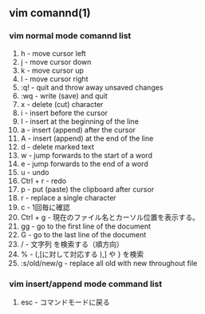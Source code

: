 ## vim comannd(1)

### vim normal mode comannd list

1. h - move cursor left
1. j - move cursor down
1. k - move cursor up
1. l - move cursor right
1. :q! - quit and throw away unsaved changes
1. :wq - write (save) and quit
1. x - delete (cut) character
1. i - insert before the cursor
1. I - insert at the beginning of the line
1. a - insert (append) after the cursor
1. A - insert (append) at the end of the line
1. d - delete marked text
1. w - jump forwards to the start of a word
1. e - jump forwards to the end of a word
1. u - undo 
1. Ctrl + r - redo
1. p - put (paste) the clipboard after cursor
1. r - replace a single character
1. c - 1回毎に確認
1. Ctrl + g - 現在のファイル名とカーソル位置を表示する。
1. gg - go to the first line of the document
1. G - go to the last line of the document
1. / - 文字列 を検索する（順方向）
1. % - (,[に対して対応する ),] や } を検索
1. :s/old/new/g - replace all old with new throughout file

### vim insert/append mode command list

1. esc - コマンドモードに戻る
